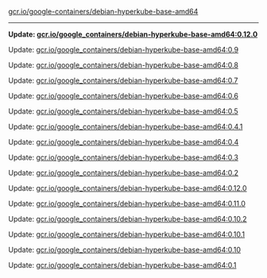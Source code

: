 [gcr.io/google-containers/debian-hyperkube-base-amd64](https://hub.docker.com/r/cruse/debian-hyperkube-base-amd64/tags/) 

----
**Update: [gcr.io/google_containers/debian-hyperkube-base-amd64:0.12.0](https://hub.docker.com/r/cruse/debian-hyperkube-base-amd64/tags/)**

Update: [gcr.io/google_containers/debian-hyperkube-base-amd64:0.9](https://hub.docker.com/r/cruse/debian-hyperkube-base-amd64/tags/)

Update: [gcr.io/google_containers/debian-hyperkube-base-amd64:0.8](https://hub.docker.com/r/cruse/debian-hyperkube-base-amd64/tags/)

Update: [gcr.io/google_containers/debian-hyperkube-base-amd64:0.7](https://hub.docker.com/r/cruse/debian-hyperkube-base-amd64/tags/)

Update: [gcr.io/google_containers/debian-hyperkube-base-amd64:0.6](https://hub.docker.com/r/cruse/debian-hyperkube-base-amd64/tags/)

Update: [gcr.io/google_containers/debian-hyperkube-base-amd64:0.5](https://hub.docker.com/r/cruse/debian-hyperkube-base-amd64/tags/)

Update: [gcr.io/google_containers/debian-hyperkube-base-amd64:0.4.1](https://hub.docker.com/r/cruse/debian-hyperkube-base-amd64/tags/)

Update: [gcr.io/google_containers/debian-hyperkube-base-amd64:0.4](https://hub.docker.com/r/cruse/debian-hyperkube-base-amd64/tags/)

Update: [gcr.io/google_containers/debian-hyperkube-base-amd64:0.3](https://hub.docker.com/r/cruse/debian-hyperkube-base-amd64/tags/)

Update: [gcr.io/google_containers/debian-hyperkube-base-amd64:0.2](https://hub.docker.com/r/cruse/debian-hyperkube-base-amd64/tags/)

Update: [gcr.io/google_containers/debian-hyperkube-base-amd64:0.12.0](https://hub.docker.com/r/cruse/debian-hyperkube-base-amd64/tags/)

Update: [gcr.io/google_containers/debian-hyperkube-base-amd64:0.11.0](https://hub.docker.com/r/cruse/debian-hyperkube-base-amd64/tags/)

Update: [gcr.io/google_containers/debian-hyperkube-base-amd64:0.10.2](https://hub.docker.com/r/cruse/debian-hyperkube-base-amd64/tags/)

Update: [gcr.io/google_containers/debian-hyperkube-base-amd64:0.10.1](https://hub.docker.com/r/cruse/debian-hyperkube-base-amd64/tags/)

Update: [gcr.io/google_containers/debian-hyperkube-base-amd64:0.10](https://hub.docker.com/r/cruse/debian-hyperkube-base-amd64/tags/)

Update: [gcr.io/google_containers/debian-hyperkube-base-amd64:0.1](https://hub.docker.com/r/cruse/debian-hyperkube-base-amd64/tags/)

